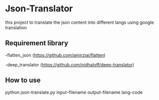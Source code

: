 # Json-Translator
this project to translate the json content into different langs using google translation

## Requirement library
-flatten_json (https://github.com/amirziai/flatten)

-deep_translator (https://github.com/nidhaloff/deep-translator)

## How to use
python json-translate.py input-filename output-filename lang-code

